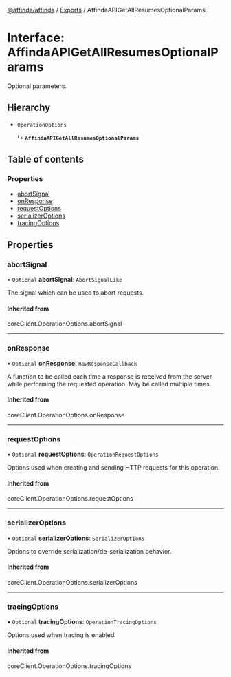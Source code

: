 [@affinda/affinda](../README.md) / [Exports](../modules.md) / AffindaAPIGetAllResumesOptionalParams

# Interface: AffindaAPIGetAllResumesOptionalParams

Optional parameters.

## Hierarchy

- `OperationOptions`

  ↳ **`AffindaAPIGetAllResumesOptionalParams`**

## Table of contents

### Properties

- [abortSignal](AffindaAPIGetAllResumesOptionalParams.md#abortsignal)
- [onResponse](AffindaAPIGetAllResumesOptionalParams.md#onresponse)
- [requestOptions](AffindaAPIGetAllResumesOptionalParams.md#requestoptions)
- [serializerOptions](AffindaAPIGetAllResumesOptionalParams.md#serializeroptions)
- [tracingOptions](AffindaAPIGetAllResumesOptionalParams.md#tracingoptions)

## Properties

### abortSignal

• `Optional` **abortSignal**: `AbortSignalLike`

The signal which can be used to abort requests.

#### Inherited from

coreClient.OperationOptions.abortSignal

___

### onResponse

• `Optional` **onResponse**: `RawResponseCallback`

A function to be called each time a response is received from the server
while performing the requested operation.
May be called multiple times.

#### Inherited from

coreClient.OperationOptions.onResponse

___

### requestOptions

• `Optional` **requestOptions**: `OperationRequestOptions`

Options used when creating and sending HTTP requests for this operation.

#### Inherited from

coreClient.OperationOptions.requestOptions

___

### serializerOptions

• `Optional` **serializerOptions**: `SerializerOptions`

Options to override serialization/de-serialization behavior.

#### Inherited from

coreClient.OperationOptions.serializerOptions

___

### tracingOptions

• `Optional` **tracingOptions**: `OperationTracingOptions`

Options used when tracing is enabled.

#### Inherited from

coreClient.OperationOptions.tracingOptions

